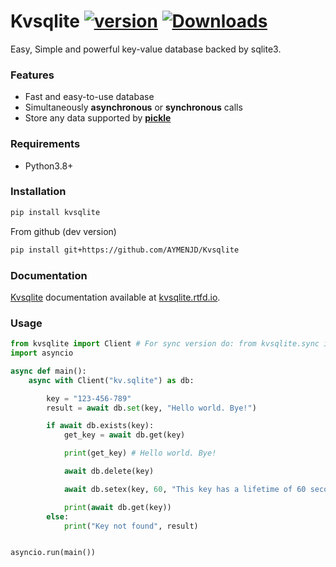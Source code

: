 # Kvsqlite [![version](https://img.shields.io/pypi/v/Kvsqlite?style=flat&logo=pypi)](https://pypi.org/project/Kvsqlite) [![Downloads](https://static.pepy.tech/personalized-badge/Kvsqlite?period=month&units=none&left_color=grey&right_color=brightgreen&left_text=Downloads)](https://pepy.tech/project/Kvsqlite)

Easy, Simple and powerful key-value database backed by sqlite3.

### Features

- Fast and easy-to-use database
- Simultaneously **asynchronous** or **synchronous** calls
- Store any data supported by [**pickle**](https://docs.python.org/3/library/pickle.html)

### Requirements

- Python3.8+

### Installation

```bash
pip install kvsqlite
```

From github (dev version)

```bash
pip install git+https://github.com/AYMENJD/Kvsqlite
```

### Documentation

[Kvsqlite](https://github.com/AYMENJD/Kvsqlite) documentation available at [kvsqlite.rtfd.io](https://kvsqlite.rtfd.io/).

### Usage

```python
from kvsqlite import Client # For sync version do: from kvsqlite.sync import Client
import asyncio

async def main():
    async with Client("kv.sqlite") as db:

        key = "123-456-789"
        result = await db.set(key, "Hello world. Bye!")

        if await db.exists(key):
            get_key = await db.get(key)

            print(get_key) # Hello world. Bye!

            await db.delete(key)

            await db.setex(key, 60, "This key has a lifetime of 60 seconds")

            print(await db.get(key))
        else:
            print("Key not found", result)


asyncio.run(main())
```

